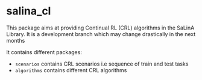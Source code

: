 # salina_cl

This package aims at providing Continual RL (CRL) algorithms in the SaLinA Library. It is a development branch which may change drastically in the next months

It contains different packages:
* `scenarios` contains CRL scenarios i.e sequence of train and test tasks
* `algorithms` contains different CRL algorithms

